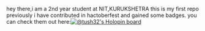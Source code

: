 hey there,i am a 2nd year student at NIT,KURUKSHETRA
this is my first repo
previously i have contributed in hactoberfest and gained some badges.
you can check them out here:[![@tush32's Holopin board](https://holopin.me/tush32)](https://holopin.io/@tush32)
